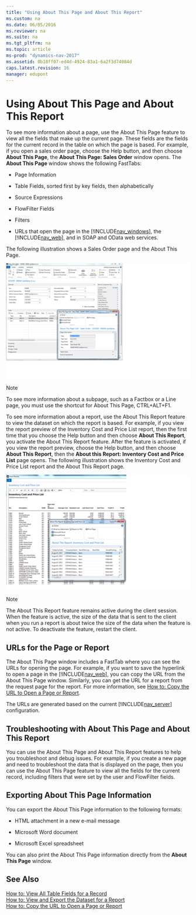 ```yaml
---
title: "Using About This Page and About This Report"
ms.custom: na
ms.date: 06/05/2016
ms.reviewer: na
ms.suite: na
ms.tgt_pltfrm: na
ms.topic: article
ms-prod: "dynamics-nav-2017"
ms.assetid: 0b18ff07-ed4d-4924-83a1-6a2f3d74084d
caps.latest.revision: 16
manager: edupont
---
```

# Using About This Page and About This Report
To see more information about a page, use the About This Page feature to view all the fields that make up the current page. These fields are the fields for the current record in the table on which the page is based. For example, if you open a sales order page, choose the Help button, and then choose **About This Page**, the **About This Page: Sales Order** window opens. The **About This Page** window shows the following FastTabs:  
  
-   Page Information  
  
-   Table Fields, sorted first by key fields, then alphabetically  
  
-   Source Expressions  
  
-   FlowFilter Fields  
  
-   Filters  
  
-   URLs that open the page in the [!INCLUDE[nav_windows](includes/nav_windows_md.md)], the [!INCLUDE[nav_web](includes/nav_web_md.md)], and in SOAP and OData web services.  
  
 The following illustration shows a Sales Order page and the About This Page.  
  
 ![About This Page window that shows all fields](media/NAV_Zoom_SalesOrderRTC.png "NAV\_Zoom\_SalesOrderRTC")  
  
> [!NOTE]  
>  To see more information about a subpage, such as a Factbox or a Line page, you must use the shortcut for About This Page, CTRL\+ALT\+F1.  
  
 To see more information about a report, use the About This Report feature to view the dataset on which the report is based. For example, if you view the report preview of the Inventory Cost and Price List report, then the first time that you choose the Help button and then choose **About This Report**, you activate the About This Report feature. After the feature is activated, if you view the report preview, choose the Help button, and then choose **About This Report**, then the **About this Report: Inventory Cost and Price List** page opens. The following illustration shows the Inventory Cost and Price List report and the About This Report page.  
  
 ![About This Report page that shows the dataset](media/NAV_Zoom_AboutThisReport.png "NAV\_Zoom\_AboutThisReport")  
  
> [!NOTE]  
>  The About This Report feature remains active during the client session. When the feature is active, the size of the data that is sent to the client when you run a report is about twice the size of the data when the feature is not active. To deactivate the feature, restart the client.  
  
## URLs for the Page or Report  
 The About This Page window includes a FastTab where you can see the URLs for opening the page. For example, if you want to save the hyperlink to open a page in the [!INCLUDE[nav_web](includes/nav_web_md.md)], you can copy the URL from the About This Page window. Similarly, you can get the URL for a report from the request page for the report. For more information, see [How to: Copy the URL to Open a Page or Report](../Topic/How%20to:%20Copy%20the%20URL%20to%20Open%20a%20Page%20or%20Report.md).  
  
 The URLs are generated based on the current [!INCLUDE[nav_server](includes/nav_server_md.md)] configuration.  
  
## Troubleshooting with About This Page and About This Report  
 You can use the About This Page and About This Report features to help you troubleshoot and debug issues. For example, if you create a new page and need to troubleshoot the data that is displayed on the page, then you can use the About This Page feature to view all the fields for the current record, including filters that were set by the user and FlowFilter fields.  
  
## Exporting About This Page Information  
 You can export the About This Page information to the following formats:  
  
-   HTML attachment in a new e\-mail message  
  
-   Microsoft Word document  
  
-   Microsoft Excel spreadsheet  
  
 You can also print the About This Page information directly from the **About This Page** window.  
  
## See Also  
 [How to: View All Table Fields for a Record](../Topic/How%20to:%20View%20All%20Table%20Fields%20for%20a%20Record.md)   
 [How to: View and Export the Dataset for a Report](../Topic/How%20to:%20View%20and%20Export%20the%20Dataset%20for%20a%20Report.md)   
 [How to: Copy the URL to Open a Page or Report](../Topic/How%20to:%20Copy%20the%20URL%20to%20Open%20a%20Page%20or%20Report.md)